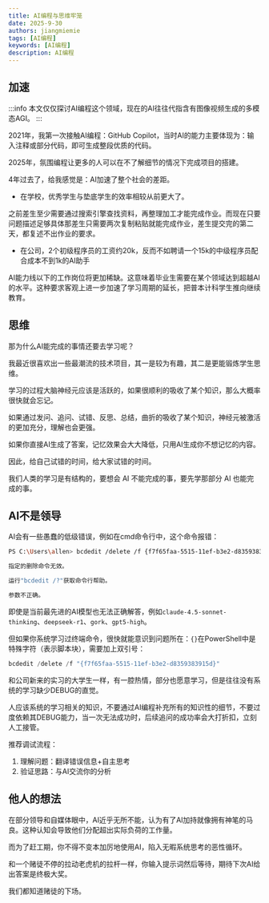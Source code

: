 ```yaml
---
title: AI编程与思维牢笼
date: 2025-9-30
authors: jiangmiemie
tags: [AI编程]
keywords: [AI编程]
description: AI编程
---
```



## 加速

:::info
本文仅仅探讨AI编程这个领域，现在的AI往往代指含有图像视频生成的多模态AGI。
:::

2021年，我第一次接触AI编程：GitHub Copilot，当时AI的能力主要体现为：输入注释或部分代码，即可生成整段优质的代码。

2025年，氛围编程让更多的人可以在不了解细节的情况下完成项目的搭建。

4年过去了，给我感觉是：<Highlight>AI加速了整个社会的差距</Highlight>。

- 在学校，优秀学生与垫底学生的效率相较从前更大了。

之前差生至少需要通过搜索引擎查找资料，再整理加工才能完成作业。而现在只要问题描述足够具体那差生只需要两次复制粘贴就能完成作业，差生提交完的第二天，都复述不出作业的要求。

- 在公司，2个初级程序员的工资约20k，反而不如聘请一个15k的中级程序员配合成本不到1k的AI助手
  
AI能力线以下的工作岗位将更加稀缺。这意味着毕业生需要在某个领域达到超越AI的水平。这种要求客观上进一步加速了学习周期的延长，把普本计科学生推向继续教育。

## 思维

那为什么AI能完成的事情还要去学习呢？

我最近很喜欢出一些最潮流的技术项目，其一是较为有趣，其二是更能锻炼学生思维。

学习的过程大脑神经元应该是活跃的，如果很顺利的吸收了某个知识，那么大概率很快就会忘记。

如果通过发问、追问、试错、反思、总结，曲折的吸收了某个知识，神经元被激活的更加充分，理解也会更强。

如果你直接AI生成了答案，记忆效果会大大降低，<Highlight>只用AI生成你不想记忆的内容</Highlight>。

因此，给自己试错的时间，给大家试错的时间。

我们人类的学习是有结构的，<Highlight>要想会 AI 不能完成的事，要先学那部分 AI 也能完成的事</Highlight>。

## AI不是领导

AI会有一些愚蠢的低级错误，例如在cmd命令行中，这个命令报错：

```bash
PS C:\Users\allen> bcdedit /delete /f {f7f65faa-5515-11ef-b3e2-d8359383915d}

指定的删除命令无效。

运行"bcdedit /?"获取命令行帮助。

参数不正确。
```

即使是当前最先进的AI模型也无法正确解答，例如`claude-4.5-sonnet-thinking`、`deepseek-r1`、`gork`、`gpt5-high`。

但如果你系统学习过终端命令，很快就能意识到问题所在：`{}`在PowerShell中是特殊字符（表示脚本块），需要加上双引号：

```powershell
bcdedit /delete /f "{f7f65faa-5515-11ef-b3e2-d8359383915d}"
```

和公司新来的实习的大学生一样，有一腔热情，部分也愿意学习，但是往往没有系统的学习缺少DEBUG的直觉。

人应该系统的学习相关的知识，不要通过AI编程补充所有的知识性的细节，不要过度依赖其DEBUG能力，当一次无法成功时，后续追问的成功率会大打折扣，立刻人工接管。

推荐调试流程：

1. 理解问题：翻译错误信息+自主思考
2. 验证思路：与AI交流你的分析

## 他人的想法

在部分领导和自媒体眼中，AI近乎无所不能，认为有了AI加持就像拥有神笔的马良。这种认知会导致他们分配超出实际负荷的工作量。

而<Highlight>为了赶工期，你不得不变本加厉地使用AI，陷入无暇系统思考的恶性循环</Highlight>。

和一个赌徒不停的拉动老虎机的拉杆一样，你输入提示词然后等待，期待下次AI给出答案是终极大奖。

我们都知道赌徒的下场。

